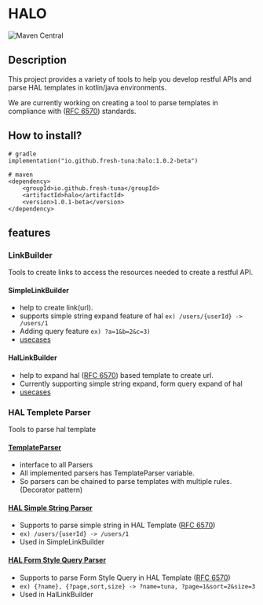 # HALO
![Maven Central](https://img.shields.io/maven-central/v/io.github.fresh-tuna/halo?style=flat-square&color=green)

## Description
This project provides a variety of tools to help you develop restful APIs and parse HAL templates in kotlin/java environments.

We are currently working on creating a tool to parse templates in compliance with ([RFC 6570](https://datatracker.ietf.org/doc/html/rfc6570#section-1.4)) standards.


## How to install?
```shell
# gradle
implementation("io.github.fresh-tuna:halo:1.0.2-beta")

# maven
<dependency>
    <groupId>io.github.fresh-tuna</groupId>
    <artifactId>halo</artifactId>
    <version>1.0.1-beta</version>
</dependency>

```

## features
### LinkBuilder
Tools to create links to access the resources needed to create a restful API.

#### SimpleLinkBuilder
- help to create link(url).
- supports simple string expand feature of hal `ex) /users/{userId} -> /users/1`
- Adding query feature `ex) ?a=1&b=2&c=3)`
- [usecases](src/test/kotlin/io/github/freshtuna/halo/util/linkBuilder/SimpleLinkBuilderTest.kt) 

#### HalLinkBuilder
- help to expand hal ([RFC 6570](https://datatracker.ietf.org/doc/html/rfc6570#section-1.4)) based template to create url.
- Currently supporting simple string expand, form query expand of hal
- [usecases](src/test/kotlin/io/github/freshtuna/halo/util/linkBuilder/HalLinkBuilderTest.kt)

### HAL Templete Parser
Tools to parse hal template

#### [TemplateParser](src/main/kotlin/io/github/freshtuna/halo/util/parser/TemplateParser.kt)
- interface to all Parsers
- All implemented parsers has TemplateParser variable.
- So parsers can be chained to parse templates with multiple rules. (Decorator pattern)

#### [HAL Simple String Parser](src/main/kotlin/io/github/freshtuna/halo/util/parser/HalSimpleStringParser.kt)
- Supports to parse simple string in HAL Template ([RFC 6570](https://datatracker.ietf.org/doc/html/rfc6570#section-1.4))
- `ex) /users/{userId} -> /users/1`
- Used in SimpleLinkBuilder

#### [HAL Form Style Query Parser](src/main/kotlin/io/github/freshtuna/halo/util/parser/HalFormStyleQueryParser.kt)
- Supports to parse Form Style Query in HAL Template ([RFC 6570](https://datatracker.ietf.org/doc/html/rfc6570#section-1.4))
- `ex) {?name}, {?page,sort,size} -> ?name=tuna, ?page=1&sort=2&size=3`
- Used in HalLinkBuilder
